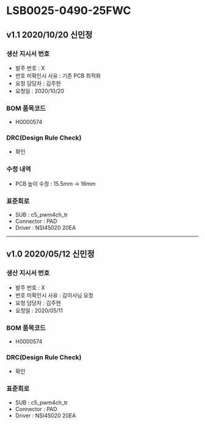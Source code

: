 # LSB0025-0490-25FWC

## v1.1 2020/10/20 신민정

### 생산 지시서 번호
* 발주 번호 : X
* 번호 미확인시 사유 : 기존 PCB 최적화 
* 요청 담당자 : 김주현
* 요청일 : 2020/10/20

###  BOM 품목코드
* H0000574

### DRC(Design Rule Check)
* 확인

### 수정 내역
* PCB 높이 수정 : 15.5mm -> 16mm

### 표준회로
* SUB : c5_pwm4ch_tr
* Connector : PAD
* Driver : NSI45020 20EA

----------

## v1.0 2020/05/12 신민정

### 생산 지시서 번호
* 발주 번호 : X
* 번호 미확인시 사유 : 김이사님 요청
* 요청 담당자 : 김주현
* 요청일 : 2020/05/11

###  BOM 품목코드
* H0000574

### DRC(Design Rule Check)
* 확인

### 표준회로
* SUB : c5_pwm4ch_tr
* Connector : PAD
* Driver : NSI45020 20EA